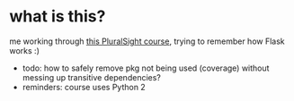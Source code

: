 # what is this?

me working through [this PluralSight course](https://app.pluralsight.com/library/courses/flask-micro-framework-introduction/table-of-contents), trying to remember how Flask works :)

* todo: how to safely remove pkg not being used (coverage) without messing up transitive dependencies?
* reminders: course uses Python 2
